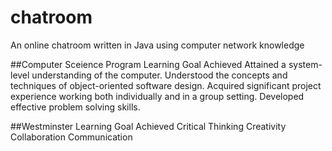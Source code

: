 # chatroom
An online chatroom written in Java using computer network knowledge

##Computer Sceience Program Learning Goal Achieved
Attained a system-level understanding of the computer.
Understood the concepts and techniques of object-oriented software design.
Acquired significant project experience working both individually and in a group setting.
Developed effective problem solving skills.

##Westminster Learning Goal Achieved
Critical Thinking
Creativity
Collaboration
Communication
